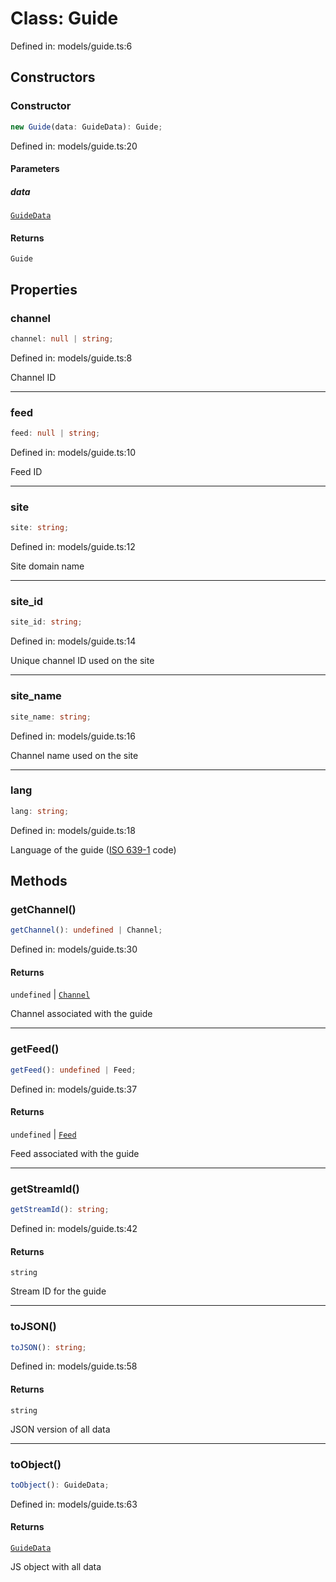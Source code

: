 # Class: Guide

Defined in: models/guide.ts:6

## Constructors

### Constructor

```ts
new Guide(data: GuideData): Guide;
```

Defined in: models/guide.ts:20

#### Parameters

##### data

[`GuideData`](../wiki/Types.TypeAlias.GuideData)

#### Returns

`Guide`

## Properties

### channel

```ts
channel: null | string;
```

Defined in: models/guide.ts:8

Channel ID

***

### feed

```ts
feed: null | string;
```

Defined in: models/guide.ts:10

Feed ID

***

### site

```ts
site: string;
```

Defined in: models/guide.ts:12

Site domain name

***

### site\_id

```ts
site_id: string;
```

Defined in: models/guide.ts:14

Unique channel ID used on the site

***

### site\_name

```ts
site_name: string;
```

Defined in: models/guide.ts:16

Channel name used on the site

***

### lang

```ts
lang: string;
```

Defined in: models/guide.ts:18

Language of the guide ([ISO 639-1](https://en.wikipedia.org/wiki/ISO_639-1) code)

## Methods

### getChannel()

```ts
getChannel(): undefined | Channel;
```

Defined in: models/guide.ts:30

#### Returns

`undefined` \| [`Channel`](../wiki/Models.Class.Channel)

Channel associated with the guide

***

### getFeed()

```ts
getFeed(): undefined | Feed;
```

Defined in: models/guide.ts:37

#### Returns

`undefined` \| [`Feed`](../wiki/Models.Class.Feed)

Feed associated with the guide

***

### getStreamId()

```ts
getStreamId(): string;
```

Defined in: models/guide.ts:42

#### Returns

`string`

Stream ID for the guide

***

### toJSON()

```ts
toJSON(): string;
```

Defined in: models/guide.ts:58

#### Returns

`string`

JSON version of all data

***

### toObject()

```ts
toObject(): GuideData;
```

Defined in: models/guide.ts:63

#### Returns

[`GuideData`](../wiki/Types.TypeAlias.GuideData)

JS object with all data
